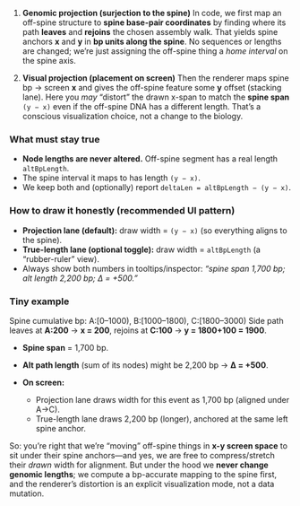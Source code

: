 1. **Genomic projection (surjection to the spine)**
   In code, we first map an off-spine structure to **spine base-pair coordinates** by finding where its path **leaves** and **rejoins** the chosen assembly walk. That yields spine anchors **x** and **y** in **bp units along the spine**. No sequences or lengths are changed; we’re just assigning the off-spine thing a *home interval* on the spine axis.

2. **Visual projection (placement on screen)**
   Then the renderer maps spine bp → screen **x** and gives the off-spine feature some **y** offset (stacking lane). Here you *may* “distort” the drawn x-span to match the **spine span** `(y − x)` even if the off-spine DNA has a different length. That’s a conscious visualization choice, not a change to the biology.

### What must stay true

* **Node lengths are never altered.** Off-spine segment has a real length `altBpLength`.
* The spine interval it maps to has length `(y − x)`.
* We keep both and (optionally) report `deltaLen = altBpLength − (y − x)`.

### How to draw it honestly (recommended UI pattern)

* **Projection lane (default):** draw width = `(y − x)` (so everything aligns to the spine).
* **True-length lane (optional toggle):** draw width = `altBpLength` (a “rubber-ruler” view).
* Always show both numbers in tooltips/inspector: *“spine span 1,700 bp; alt length 2,200 bp; Δ = +500.”*

### Tiny example

Spine cumulative bp:
A:\[0–1000), B:\[1000–1800), C:\[1800–3000)
Side path leaves at **A:200** → **x = 200**, rejoins at **C:100** → **y = 1800+100 = 1900**.

* **Spine span** = 1,700 bp.
* **Alt path length** (sum of its nodes) might be 2,200 bp → **Δ = +500**.
* **On screen:**

  * Projection lane draws width for this event as 1,700 bp (aligned under A→C).
  * True-length lane draws 2,200 bp (longer), anchored at the same left spine anchor.

So: you’re right that we’re “moving” off-spine things in **x-y screen space** to sit under their spine anchors—and yes, we are free to compress/stretch their *drawn* width for alignment. But under the hood we **never change genomic lengths**; we compute a bp-accurate mapping to the spine first, and the renderer’s distortion is an explicit visualization mode, not a data mutation.
